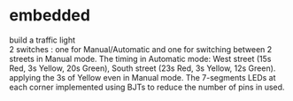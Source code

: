 # embedded
 build a traffic light  
 2 switches : one for Manual/Automatic and one for switching between 2 streets 
 in Manual mode. The timing in Automatic mode: West street (15s Red, 3s Yellow, 20s 
Green), South street (23s Red, 3s Yellow, 12s Green). applying the 3s of Yellow 
even in Manual mode. The 7-segments LEDs at each corner implemented using 
BJTs to reduce the number of pins in used. 
